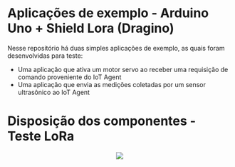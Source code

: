 # Aplicações de exemplo - Arduino Uno + Shield Lora (Dragino) 
Nesse repositório há duas simples aplicações de exemplo, as quais foram desenvolvidas para teste: 
 * Uma aplicação que ativa um motor servo ao receber uma requisição de comando proveniente do IoT Agent
 * Uma aplicação que envia as medições coletadas por um sensor ultrasônico ao IoT Agent

# Disposição dos componentes - Teste LoRa
<p align="center">
  <img src="./Images/Disposição_dos_Componentes-LoRa.png">
</p>

